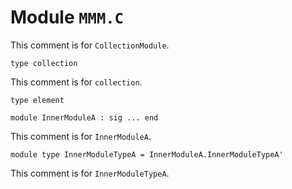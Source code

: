 
# Module `MMM.C`

This comment is for `CollectionModule`.

```
type collection
```
This comment is for `collection`.

```
type element
```
```
module InnerModuleA : sig ... end
```
This comment is for `InnerModuleA`.

```
module type InnerModuleTypeA = InnerModuleA.InnerModuleTypeA'
```
This comment is for `InnerModuleTypeA`.
